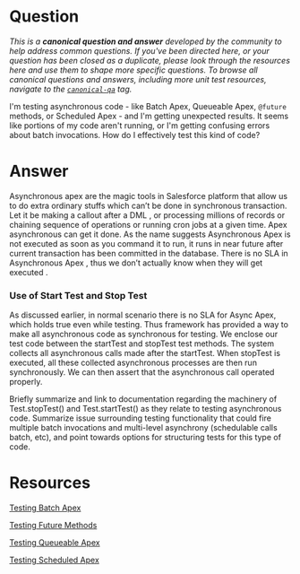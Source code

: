 # Question

*This is a **canonical question and answer** developed by the community to help address common questions. If you've been directed here, or your question has been closed as a duplicate, please look through the resources here and use them to shape more specific questions. To browse all canonical questions and answers, including more unit test resources, navigate to the [`canonical-qa`](https://salesforce.stackexchange.com/questions/tagged/canonical-qa) tag.*

I'm testing asynchronous code - like Batch Apex, Queueable Apex, `@future` methods, or Scheduled Apex - and I'm getting unexpected results. It seems like portions of my code aren't running, or I'm getting confusing errors about batch invocations. How do I effectively test this kind of code?

# Answer

Asynchronous apex are the magic tools in Salesforce platform that allow us to do extra ordinary stuffs which can’t be done in synchronous transaction.  Let it be making a callout after a DML , or processing millions of records or chaining sequence of operations or running cron jobs at a given time. Apex asynchronous can get it done. As the name suggests Asynchronous Apex is not executed as soon as you command it to run, it runs in near future after current transaction has been committed in the database.  There is no SLA in Asynchronous Apex , thus we don’t actually know when they will get executed . 

### Use of Start Test and Stop Test 

As discussed earlier,  in normal scenario there is no SLA for Async Apex, which holds true even while testing. Thus framework has provided a way to make all asynchronous code as synchronous for testing.  We enclose our test code between the startTest and stopTest test methods. The system collects all asynchronous calls made after the startTest. When stopTest is executed, all these collected asynchronous processes are then run synchronously. We can then assert that the asynchronous call operated properly.



Briefly summarize and link to documentation regarding the machinery of Test.stopTest() and Test.startTest() as they relate to testing asynchronous code. Summarize issue surrounding testing functionality that could fire multiple batch invocations and multi-level asynchrony (schedulable calls batch, etc), and point towards options for structuring tests for this type of code.

# Resources

[Testing Batch Apex](https://trailhead.salesforce.com/en/content/learn/modules/asynchronous_apex/async_apex_batch#Tdxn4tBK-heading7)

[Testing Future Methods](https://trailhead.salesforce.com/content/learn/modules/asynchronous_apex/async_apex_future_methods#Tdxn4tBK-heading5)

[Testing Queueable Apex](https://trailhead.salesforce.com/content/learn/modules/asynchronous_apex/async_apex_queueable#Tdxn4tBK-heading6)

[Testing Scheduled Apex](https://trailhead.salesforce.com/content/learn/modules/asynchronous_apex/async_apex_scheduled#Tdxn4tBK-heading7)

